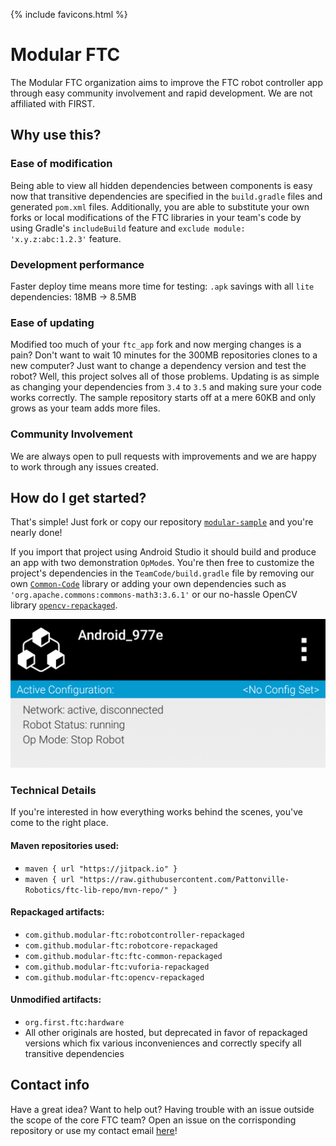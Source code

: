 {% include favicons.html %}

# Modular FTC
The Modular FTC organization aims to improve the FTC robot controller app through easy community involvement and rapid development. We are not affiliated with FIRST.

## Why use this?
### Ease of modification
Being able to view all hidden dependencies between components is easy now that transitive dependencies are specified in the `build.gradle` files and generated `pom.xml` files. Additionally, you are able to substitute your own forks or local modifications of the FTC libraries in your team's code by using Gradle's `includeBuild` feature and `exclude module: 'x.y.z:abc:1.2.3'` feature.

### Development performance
Faster deploy time means more time for testing: `.apk` savings with all `lite` dependencies: 18MB -> 8.5MB

### Ease of updating
Modified too much of your `ftc_app` fork and now merging changes is a pain? Don't want to wait 10 minutes for the 300MB repositories clones to a new computer? Just want to change a dependency version and test the robot? Well, this project solves all of those problems. Updating is as simple as changing your dependencies from `3.4` to `3.5` and making sure your code works correctly. The sample repository starts off at a mere 60KB and only grows as your team adds more files.

### Community Involvement
We are always open to pull requests with improvements and we are happy to work through any issues created.

## How do I get started?
That's simple! Just fork or copy our repository [`modular-sample`](https://github.com/modular-ftc/modular-sample) and you're nearly done!

If you import that project using Android Studio it should build and produce an app with two demonstration `OpMode`s. You're then free to customize the project's dependencies in the `TeamCode/build.gradle` file by removing our own [`Common-Code`](https://github.com/Pattonville-Robotics/Common-Code) library or adding your own dependencies such as `'org.apache.commons:commons-math3:3.6.1'` or our no-hassle OpenCV library [`opencv-repackaged`](https://github.com/modular-ftc/opencv-repackaged).

![Robot Controller sample](./images/robot_controller_1.png)

### Technical Details
If you're interested in how everything works behind the scenes, you've come to the right place.

#### Maven repositories used:
- `maven { url "https://jitpack.io" }`
- `maven { url "https://raw.githubusercontent.com/Pattonville-Robotics/ftc-lib-repo/mvn-repo/" }`

#### Repackaged artifacts:
- `com.github.modular-ftc:robotcontroller-repackaged`
- `com.github.modular-ftc:robotcore-repackaged`
- `com.github.modular-ftc:ftc-common-repackaged`
- `com.github.modular-ftc:vuforia-repackaged`
- `com.github.modular-ftc:opencv-repackaged`

#### Unmodified artifacts:
- `org.first.ftc:hardware`
- All other originals are hosted, but deprecated in favor of repackaged versions which fix various inconveniences and correctly specify all transitive dependencies

## Contact info
Have a great idea? Want to help out? Having trouble with an issue outside the scope of the core FTC team? Open an issue on the corrisponding repository or use my contact email [here](https://github.com/magneticflux-)!
